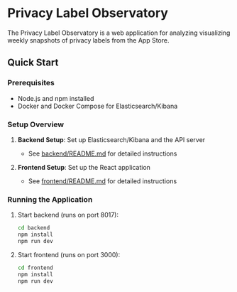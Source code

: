 # Privacy Label Observatory

The Privacy Label Observatory is a web application for analyzing visualizing weekly snapshots of privacy labels from the App Store.

## Quick Start

### Prerequisites
- Node.js and npm installed
- Docker and Docker Compose for Elasticsearch/Kibana

### Setup Overview

1. **Backend Setup**: Set up Elasticsearch/Kibana and the API server
   - See [backend/README.md](backend/README.md) for detailed instructions

2. **Frontend Setup**: Set up the React application
   - See [frontend/README.md](frontend/README.md) for detailed instructions

### Running the Application

1. Start backend (runs on port 8017):
   ```sh
   cd backend
   npm install
   npm run dev
   ```

2. Start frontend (runs on port 3000):
   ```sh
   cd frontend
   npm install
   npm run dev
   ```
